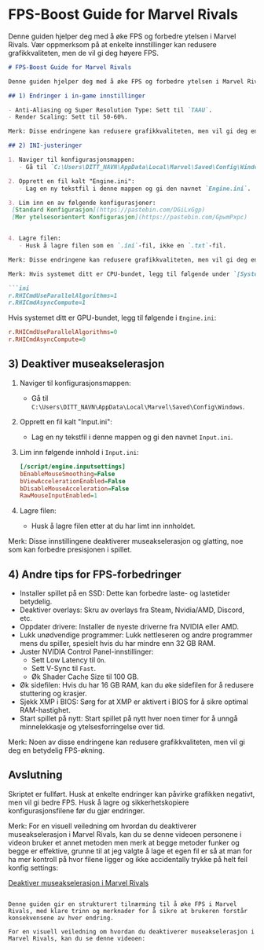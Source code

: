 # FPS-Boost Guide for Marvel Rivals

Denne guiden hjelper deg med å øke FPS og forbedre ytelsen i Marvel Rivals. Vær oppmerksom på at enkelte innstillinger kan redusere grafikkvaliteten, men de vil gi deg høyere FPS.

```markdown
# FPS-Boost Guide for Marvel Rivals

Denne guiden hjelper deg med å øke FPS og forbedre ytelsen i Marvel Rivals. Vær oppmerksom på at enkelte innstillinger kan redusere grafikkvaliteten, men de vil gi deg høyere FPS.

## 1) Endringer i in-game innstillinger

- Anti-Aliasing og Super Resolution Type: Sett til `TAAU`.
- Render Scaling: Sett til 50-60%.

Merk: Disse endringene kan redusere grafikkvaliteten, men vil gi deg en betydelig FPS-økning.

## 2) INI-justeringer

1. Naviger til konfigurasjonsmappen:
   - Gå til `C:\Users\DITT_NAVN\AppData\Local\Marvel\Saved\Config\Windows`.

2. Opprett en fil kalt "Engine.ini":
   - Lag en ny tekstfil i denne mappen og gi den navnet `Engine.ini`.

3. Lim inn en av følgende konfigurasjoner:
 [Standard Konfigurasjon](https://pastebin.com/DGiLxGgp)
 [Mer ytelsesorientert Konfigurasjon](https://pastebin.com/GpwmPxpc)


4. Lagre filen:
   - Husk å lagre filen som en `.ini`-fil, ikke en `.txt`-fil.

Merk: Disse endringene kan redusere grafikkvaliteten, men vil gi deg en betydelig FPS-økning.

Merk: Hvis systemet ditt er CPU-bundet, legg til følgende under `[SystemSettings]` i `Engine.ini`:

```ini
r.RHICmdUseParallelAlgorithms=1
r.RHICmdAsyncCompute=1
```

Hvis systemet ditt er GPU-bundet, legg til følgende i `Engine.ini`:

```ini
r.RHICmdUseParallelAlgorithms=0
r.RHICmdAsyncCompute=0
```

## 3) Deaktiver museakselerasjon

1. Naviger til konfigurasjonsmappen:
   - Gå til `C:\Users\DITT_NAVN\AppData\Local\Marvel\Saved\Config\Windows`.

2. Opprett en fil kalt "Input.ini":
   - Lag en ny tekstfil i denne mappen og gi den navnet `Input.ini`.

3. Lim inn følgende innhold i `Input.ini`:

   ```ini
   [/script/engine.inputsettings]
   bEnableMouseSmoothing=False
   bViewAccelerationEnabled=False
   bDisableMouseAcceleration=False
   RawMouseInputEnabled=1
   ```

4. Lagre filen:
   - Husk å lagre filen etter at du har limt inn innholdet.

Merk: Disse innstillingene deaktiverer museakselerasjon og glatting, noe som kan forbedre presisjonen i spillet.

## 4) Andre tips for FPS-forbedringer

- Installer spillet på en SSD: Dette kan forbedre laste- og lastetider betydelig.
- Deaktiver overlays: Skru av overlays fra Steam, Nvidia/AMD, Discord, etc.
- Oppdater drivere: Installer de nyeste driverne fra NVIDIA eller AMD.
- Lukk unødvendige programmer: Lukk nettleseren og andre programmer mens du spiller, spesielt hvis du har mindre enn 32 GB RAM.
- Juster NVIDIA Control Panel-innstillinger:
  - Sett Low Latency til `On`.
  - Sett V-Sync til `Fast`.
  - Øk Shader Cache Size til 100 GB.
- Øk sidefilen: Hvis du har 16 GB RAM, kan du øke sidefilen for å redusere stuttering og krasjer.
- Sjekk XMP i BIOS: Sørg for at XMP er aktivert i BIOS for å sikre optimal RAM-hastighet.
- Start spillet på nytt: Start spillet på nytt hver noen timer for å unngå minnelekkasje og ytelsesforringelse over tid.

Merk: Noen av disse endringene kan redusere grafikkvaliteten, men vil gi deg en betydelig FPS-økning.

## Avslutning

Skriptet er fullført. Husk at enkelte endringer kan påvirke grafikken negativt, men vil gi bedre FPS. Husk å lagre og sikkerhetskopiere konfigurasjonsfilene før du gjør endringer.

Merk: For en visuell veiledning om hvordan du deaktiverer museakselerasjon i Marvel Rivals, kan du se denne videoen personene i videon bruker et annet metoden men merk at begge metoder funker og begge er effektive, grunne til at jeg valgte å lage et egen fil er så at man for ha mer kontroll på hvor filene ligger og ikke accidentally trykke på helt feil konfig settings:

[Deaktiver museakselerasjon i Marvel Rivals](https://www.youtube.com/watch?v=2-5MKrcgk1A)
```

Denne guiden gir en strukturert tilnærming til å øke FPS i Marvel Rivals, med klare trinn og merknader for å sikre at brukeren forstår konsekvensene av hver endring.

For en visuell veiledning om hvordan du deaktiverer museakselerasjon i Marvel Rivals, kan du se denne videoen: 

 
